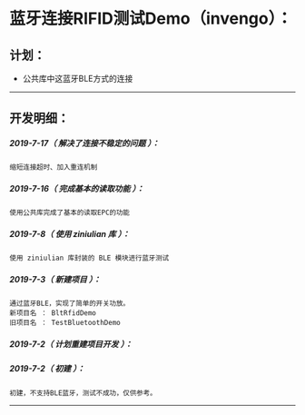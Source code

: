 蓝牙连接RIFID测试Demo（invengo）：
===================================================================

计划：
-------------------------------------------------------------------

- 公共库中这蓝牙BLE方式的连接

*******************************************************************

开发明细：
-------------------------------------------------------------------

##### 2019-7-17（ 解决了连接不稳定的问题 ）：
	缩短连接超时、加入重连机制

##### 2019-7-16（ 完成基本的读取功能 ）：
	使用公共库完成了基本的读取EPC的功能

##### 2019-7-8（ 使用 ziniulian 库 ）：
	使用 ziniulian 库封装的 BLE 模块进行蓝牙测试

##### 2019-7-3（ 新建项目 ）：
	通过蓝牙BLE，实现了简单的开关功放。
	新项目名 ： BltRfidDemo
	旧项目名 ： TestBluetoothDemo

##### 2019-7-2（ 计划重建项目开发 ）：

##### 2019-7-2（ 初建 ）：
	初建，不支持BLE蓝牙，测试不成功，仅供参考。

*******************************************************************

